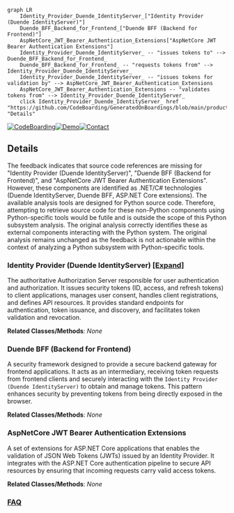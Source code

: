 ```mermaid
graph LR
    Identity_Provider_Duende_IdentityServer_["Identity Provider (Duende IdentityServer)"]
    Duende_BFF_Backend_for_Frontend_["Duende BFF (Backend for Frontend)"]
    AspNetCore_JWT_Bearer_Authentication_Extensions["AspNetCore JWT Bearer Authentication Extensions"]
    Identity_Provider_Duende_IdentityServer_ -- "issues tokens to" --> Duende_BFF_Backend_for_Frontend_
    Duende_BFF_Backend_for_Frontend_ -- "requests tokens from" --> Identity_Provider_Duende_IdentityServer_
    Identity_Provider_Duende_IdentityServer_ -- "issues tokens for validation by" --> AspNetCore_JWT_Bearer_Authentication_Extensions
    AspNetCore_JWT_Bearer_Authentication_Extensions -- "validates tokens from" --> Identity_Provider_Duende_IdentityServer_
    click Identity_Provider_Duende_IdentityServer_ href "https://github.com/CodeBoarding/GeneratedOnBoardings/blob/main/products/Identity_Provider_Duende_IdentityServer_.md" "Details"
```

[![CodeBoarding](https://img.shields.io/badge/Generated%20by-CodeBoarding-9cf?style=flat-square)](https://github.com/CodeBoarding/GeneratedOnBoardings)[![Demo](https://img.shields.io/badge/Try%20our-Demo-blue?style=flat-square)](https://www.codeboarding.org/demo)[![Contact](https://img.shields.io/badge/Contact%20us%20-%20contact@codeboarding.org-lightgrey?style=flat-square)](mailto:contact@codeboarding.org)

## Details

The feedback indicates that source code references are missing for "Identity Provider (Duende IdentityServer)", "Duende BFF (Backend for Frontend)", and "AspNetCore JWT Bearer Authentication Extensions". However, these components are identified as .NET/C# technologies (Duende IdentityServer, Duende BFF, ASP.NET Core extensions). The available analysis tools are designed for Python source code. Therefore, attempting to retrieve source code for these non-Python components using Python-specific tools would be futile and is outside the scope of this Python subsystem analysis. The original analysis correctly identifies these as external components interacting with the Python system. The original analysis remains unchanged as the feedback is not actionable within the context of analyzing a Python subsystem with Python-specific tools.

### Identity Provider (Duende IdentityServer) [[Expand]](./Identity_Provider_Duende_IdentityServer_.md)
The authoritative Authorization Server responsible for user authentication and authorization. It issues security tokens (ID, access, and refresh tokens) to client applications, manages user consent, handles client registrations, and defines API resources. It provides standard endpoints for authentication, token issuance, and discovery, and facilitates token validation and revocation.


**Related Classes/Methods**: _None_

### Duende BFF (Backend for Frontend)
A security framework designed to provide a secure backend gateway for frontend applications. It acts as an intermediary, receiving token requests from frontend clients and securely interacting with the `Identity Provider (Duende IdentityServer)` to obtain and manage tokens. This pattern enhances security by preventing tokens from being directly exposed in the browser.


**Related Classes/Methods**: _None_

### AspNetCore JWT Bearer Authentication Extensions
A set of extensions for ASP.NET Core applications that enables the validation of JSON Web Tokens (JWTs) issued by an Identity Provider. It integrates with the ASP.NET Core authentication pipeline to secure API resources by ensuring that incoming requests carry valid access tokens.


**Related Classes/Methods**: _None_



### [FAQ](https://github.com/CodeBoarding/GeneratedOnBoardings/tree/main?tab=readme-ov-file#faq)